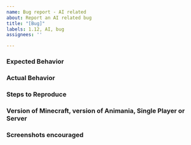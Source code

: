```yaml
---
name: Bug report - AI related
about: Report an AI related bug
title: "[Bug]"
labels: 1.12, AI, bug
assignees: ''

---
```


### Expected Behavior


### Actual Behavior


### Steps to Reproduce


### Version of Minecraft, version of Animania, Single Player or Server


### Screenshots encouraged
